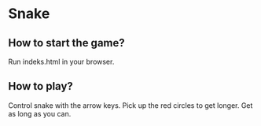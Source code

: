 # Snake
## How to start the game?
Run indeks.html in your browser.

## How to play?
Control snake with the arrow keys.
Pick up the red circles to get longer.
Get as long as you can.
